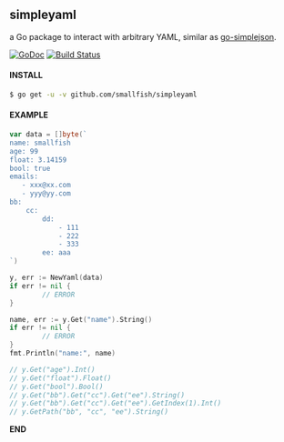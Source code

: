## simpleyaml

a Go package to interact with arbitrary YAML, similar as [go-simplejson](https://github.com/bitly/go-simplejson).

[![GoDoc](https://godoc.org/github.com/smallfish/simpleyaml?status.svg)](http://godoc.org/github.com/smallfish/simpleyaml) [![Build Status](https://travis-ci.org/smallfish/simpleyaml.png)](https://travis-ci.org/smallfish/simpleyaml)

#### INSTALL
    
```bash
$ go get -u -v github.com/smallfish/simpleyaml
```

#### EXAMPLE

```go
var data = []byte(`
name: smallfish
age: 99
float: 3.14159
bool: true
emails:
   - xxx@xx.com
   - yyy@yy.com
bb:
    cc:
        dd:
            - 111
            - 222
            - 333
        ee: aaa
`)

y, err := NewYaml(data)
if err != nil {
        // ERROR
}

name, err := y.Get("name").String()
if err != nil {
        // ERROR
}
fmt.Println("name:", name)

// y.Get("age").Int()
// y.Get("float").Float()
// y.Get("bool").Bool()
// y.Get("bb").Get("cc").Get("ee").String()
// y.Get("bb").Get("cc").Get("ee").GetIndex(1).Int()
// y.GetPath("bb", "cc", "ee").String()
```

__END__
